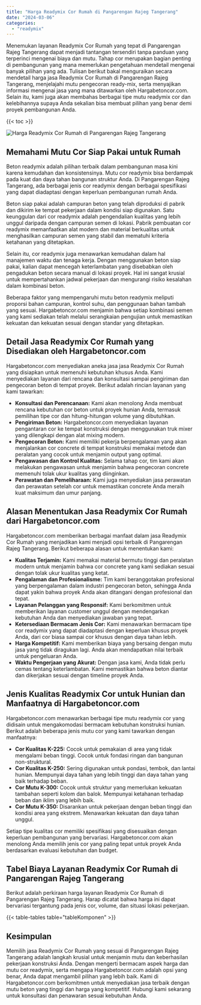 ```yaml
---
title: "Harga Readymix Cor Rumah di Pangarengan Rajeg Tangerang"
date: "2024-03-06"
categories: 
  - "readymix"
---
```



Menemukan layanan Readymix Cor Rumah yang tepat di Pangarengan Rajeg Tangerang dapat menjadi tantangan tersendiri tanpa panduan yang terperinci mengenai biaya dan mutu. Tahap cor merupakan bagian penting di pembangunan yang mana memerlukan pengetahuan mendetail mengenai banyak pilihan yang ada. Tulisan berikut bakal menguraikan secara mendetail harga jasa Readymix Cor Rumah di Pangarengan Rajeg Tangerang, menjelajahi mutu pengecoran ready-mix, serta menyajikan informasi mengenai jasa yang mana ditawarkan oleh Hargabetoncor.com. Selain itu, kami juga akan membahas berbagai tipe mutu readymix cor dan kelebihannya supaya Anda sekalian bisa membuat pilihan yang benar demi proyek pembangunan Anda.

{{< toc >}}

![Harga Readymix Cor Rumah di Pangarengan Rajeg Tangerang](https://hargareadymixid.github.io/hbc/readymix-hbc%20(33).png)

## Memahami Mutu Cor Siap Pakai untuk Rumah

Beton readymix adalah pilihan terbaik dalam pembangunan masa kini karena kemudahan dan konsistensinya. Mutu cor readymix bisa berdampak pada kuat dan daya tahan bangunan struktur Anda. Di Pangarengan Rajeg Tangerang, ada berbagai jenis cor readymix dengan berbagai spesifikasi yang dapat diadaptasi dengan keperluan pembangunan rumah Anda.

Beton siap pakai adalah campuran beton yang telah diproduksi di pabrik dan dikirim ke tempat pekerjaan dalam kondisi siap digunakan. Satu keunggulan dari cor readymix adalah pengendalian kualitas yang lebih unggul daripada dengan campuran semen di lokasi. Pabrik pembuatan cor readymix memanfaatkan alat modern dan material berkualitas untuk menghasilkan campuran semen yang stabil dan mematuhi kriteria ketahanan yang ditetapkan.

Selain itu, cor readymix juga menawarkan kemudahan dalam hal manajemen waktu dan tenaga kerja. Dengan menggunakan beton siap pakai, kalian dapat mencegah keterlambatan yang disebabkan oleh pengadukan beton secara manual di lokasi proyek. Hal ini sangat krusial untuk mempertahankan jadwal pekerjaan dan mengurangi risiko kesalahan dalam kombinasi beton.

Beberapa faktor yang mempengaruhi mutu beton readymix meliputi proporsi bahan campuran, kontrol suhu, dan penggunaan bahan tambah yang sesuai. Hargabetoncor.com menjamin bahwa setiap kombinasi semen yang kami sediakan telah melalui serangkaian pengujian untuk memastikan kekuatan dan kekuatan sesuai dengan standar yang ditetapkan.

## Detail Jasa Readymix Cor Rumah yang Disediakan oleh Hargabetoncor.com

Hargabetoncor.com menyediakan aneka jasa jasa Readymix Cor Rumah yang disiapkan untuk memenuhi kebutuhan khusus Anda. Kami menyediakan layanan dari rencana dan konsultasi sampai pengiriman dan pengecoran beton di tempat proyek. Berikut adalah rincian layanan yang kami tawarkan:

- **Konsultasi dan Perencanaan:** Kami akan menolong Anda membuat rencana kebutuhan cor beton untuk proyek hunian Anda, termasuk pemilihan tipe cor dan hitung-hitungan volume yang dibutuhkan.
- **Pengiriman Beton:** Hargabetoncor.com menyediakan layanan pengantaran cor ke tempat konstruksi dengan menggunakan truk mixer yang dilengkapi dengan alat mixing modern.
- **Pengecoran Beton:** Kami memiliki pekerja berpengalaman yang akan menjalankan cor concrete di tempat konstruksi memakai metode dan peralatan yang cocok untuk menjamin output yang optimal.
- **Pengawasan dan Kontrol Kualitas:** Selama tahap cor, tim kami akan melakukan pengawasan untuk menjamin bahwa pengecoran concrete memenuhi tolak ukur kualitas yang diinginkan.
- **Perawatan dan Pemeliharaan:** Kami juga menyediakan jasa perawatan dan perawatan setelah cor untuk memastikan concrete Anda meraih kuat maksimum dan umur panjang.

## Alasan Menentukan Jasa Readymix Cor Rumah dari Hargabetoncor.com

Hargabetoncor.com memberikan berbagai manfaat dalam jasa Readymix Cor Rumah yang menjadikan kami menjadi opsi terbaik di Pangarengan Rajeg Tangerang. Berikut beberapa alasan untuk menentukan kami:

- **Kualitas Terjamin:** Kami memakai material bermutu tinggi dan peralatan modern untuk menjamin bahwa cor concrete yang kami sediakan sesuai dengan tolak ukur kualitas yang ketat.
- **Pengalaman dan Profesionalisme:** Tim kami beranggotakan profesional yang berpengalaman dalam industri pengecoran beton, sehingga Anda dapat yakin bahwa proyek Anda akan ditangani dengan profesional dan tepat.
- **Layanan Pelanggan yang Responsif:** Kami berkomitmen untuk memberikan layanan customer unggul dengan mendengarkan kebutuhan Anda dan menyediakan jawaban yang tepat.
- **Ketersediaan Bermacam Jenis Cor:** Kami menawarkan bermacam tipe cor readymix yang dapat diadaptasi dengan keperluan khusus proyek Anda, dari cor biasa sampai cor khusus dengan daya tahan lebih.
- **Harga Kompetitif:** Kami memberikan biaya yang bersaing dengan mutu jasa yang tidak diragukan lagi. Anda akan mendapatkan nilai terbaik untuk pengeluaran Anda.
- **Waktu Pengerjaan yang Akurat:** Dengan jasa kami, Anda tidak perlu cemas tentang keterlambatan. Kami memastikan bahwa beton diantar dan dikerjakan sesuai dengan timeline proyek Anda.

## Jenis Kualitas Readymix Cor untuk Hunian dan Manfaatnya di Hargabetoncor.com

Hargabetoncor.com menawarkan berbagai tipe mutu readymix cor yang didisain untuk mengakomodasi bermacam kebutuhan konstruksi hunian. Berikut adalah beberapa jenis mutu cor yang kami tawarkan dengan manfaatnya:

- **Cor Kualitas K-225:** Cocok untuk pemakaian di area yang tidak mengalami beban tinggi. Cocok untuk fondasi ringan dan bangunan non-struktural.
- **Cor Kualitas K-250:** Sering digunakan untuk pondasi, tembok, dan lantai hunian. Mempunyai daya tahan yang lebih tinggi dan daya tahan yang baik terhadap beban.
- **Cor Mutu K-300:** Cocok untuk struktur yang memerlukan kekuatan tambahan seperti kolom dan balok. Mempunyai ketahanan terhadap beban dan iklim yang lebih baik.
- **Cor Mutu K-350:** Disarankan untuk pekerjaan dengan beban tinggi dan kondisi area yang ekstrem. Menawarkan kekuatan dan daya tahan unggul.

Setiap tipe kualitas cor memiliki spesifikasi yang disesuaikan dengan keperluan pembangunan yang bervariasi. Hargabetoncor.com akan menolong Anda memilih jenis cor yang paling tepat untuk proyek Anda berdasarkan evaluasi kebutuhan dan budget.

## Tabel Biaya Layanan Readymix Cor Rumah di Pangarengan Rajeg Tangerang

Berikut adalah perkiraan harga layanan Readymix Cor Rumah di Pangarengan Rajeg Tangerang. Harap dicatat bahwa harga ini dapat bervariasi tergantung pada jenis cor, volume, dan situasi lokasi pekerjaan.

{{< table-tables table="tableKomponen" >}}

## Kesimpulan

Memilih jasa Readymix Cor Rumah yang sesuai di Pangarengan Rajeg Tangerang adalah langkah krusial untuk menjamin mutu dan keberhasilan pekerjaan konstruksi Anda. Dengan mengerti bermacam aspek harga dan mutu cor readymix, serta mengapa Hargabetoncor.com adalah opsi yang benar, Anda dapat mengambil pilihan yang lebih baik. Kami di Hargabetoncor.com berkomitmen untuk menyediakan jasa terbaik dengan mutu beton yang tinggi dan harga yang kompetitif. Hubungi kami sekarang untuk konsultasi dan penawaran sesuai kebutuhan Anda.
